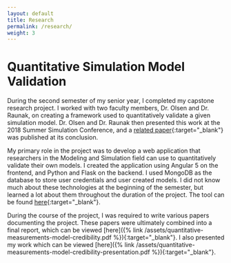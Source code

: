 ```yaml
---
layout: default
title: Research
permalink: /research/
weight: 3
---
```


# Quantitative Simulation Model Validation

During the second semester of my senior year, I completed my capstone research project. 
I worked with two faculty members, Dr. Olsen and Dr. Raunak, on creating a framework used to quantitatively validate a 
given simulation model. 
Dr. Olsen and Dr. Raunak then presented this work at the 2018 Summer Simulation Conference, and a 
[related paper](https://www.researchgate.net/publication/325825357_Enabling_Quantified_Validation_for_Model_Credibility){:target="_blank"}
was published at its conclusion.

My primary role in the project was to develop a web application that researchers in the Modeling and Simulation field can use to quantitatively validate their own models. 
I created the application using Angular 5 on the frontend, and Python and Flask on the backend. 
I used MongoDB as the database to store user credentials and user created models. 
I did not know much about these technologies at the beginning of the semester, but learned a lot about them throughout the duration of the project. 
The tool can be found [here](http://validation2018.cs.loyola.edu/tool){:target="_blank"}.

During the course of the project, I was required to write various papers documenting the project. 
These papers were ultimately combined into a final report, which can be viewed 
[here]({% link /assets/quantitative-measurements-model-credibility.pdf %}){:target="_blank"}.
I also presented my work which can be viewed
[here]({% link /assets/quantitative-measurements-model-credibility-presentation.pdf %}){:target="_blank"}.